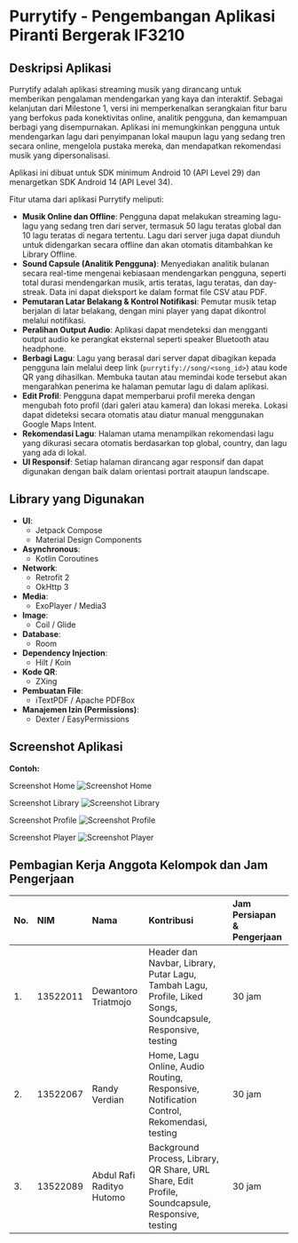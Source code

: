 # Purrytify - Pengembangan Aplikasi Piranti Bergerak IF3210

## Deskripsi Aplikasi

Purrytify adalah aplikasi streaming musik yang dirancang untuk memberikan pengalaman mendengarkan yang kaya dan interaktif. Sebagai kelanjutan dari Milestone 1, versi ini memperkenalkan serangkaian fitur baru yang berfokus pada konektivitas online, analitik pengguna, dan kemampuan berbagi yang disempurnakan. Aplikasi ini memungkinkan pengguna untuk mendengarkan lagu dari penyimpanan lokal maupun lagu yang sedang tren secara online, mengelola pustaka mereka, dan mendapatkan rekomendasi musik yang dipersonalisasi.

Aplikasi ini dibuat untuk SDK minimum Android 10 (API Level 29) dan menargetkan SDK Android 14 (API Level 34).

Fitur utama dari aplikasi Purrytify meliputi:
* **Musik Online dan Offline**: Pengguna dapat melakukan streaming lagu-lagu yang sedang tren dari server, termasuk 50 lagu teratas global  dan 10 lagu teratas di negara tertentu. Lagu dari server juga dapat diunduh untuk didengarkan secara offline dan akan otomatis ditambahkan ke Library Offline.
* **Sound Capsule (Analitik Pengguna)**: Menyediakan analitik bulanan secara real-time mengenai kebiasaan mendengarkan pengguna, seperti total durasi mendengarkan musik, artis teratas, lagu teratas, dan day-streak. Data ini dapat dieksport ke dalam format file CSV atau PDF.
* **Pemutaran Latar Belakang & Kontrol Notifikasi**: Pemutar musik tetap berjalan di latar belakang, dengan mini player yang dapat dikontrol melalui notifikasi.
* **Peralihan Output Audio**: Aplikasi dapat mendeteksi dan mengganti output audio ke perangkat eksternal seperti speaker Bluetooth atau headphone.
* **Berbagi Lagu**: Lagu yang berasal dari server dapat dibagikan kepada pengguna lain melalui deep link (`purrytify://song/<song_id>`) atau kode QR yang dihasilkan. Membuka tautan atau memindai kode tersebut akan mengarahkan penerima ke halaman pemutar lagu di dalam aplikasi.
* **Edit Profil**: Pengguna dapat memperbarui profil mereka dengan mengubah foto profil (dari galeri atau kamera) dan lokasi mereka. Lokasi dapat dideteksi secara otomatis atau diatur manual menggunakan Google Maps Intent.
* **Rekomendasi Lagu**: Halaman utama menampilkan rekomendasi lagu yang dikurasi secara otomatis berdasarkan top global, country, dan lagu yang ada di lokal.
* **UI Responsif**: Setiap halaman dirancang agar responsif dan dapat digunakan dengan baik dalam orientasi portrait ataupun landscape.

## Library yang Digunakan

* **UI**:
    * Jetpack Compose
    * Material Design Components
* **Asynchronous**:
    * Kotlin Coroutines
* **Network**:
    * Retrofit 2
    * OkHttp 3
* **Media**:
    * ExoPlayer / Media3
* **Image**:
    * Coil / Glide
* **Database**:
    * Room
* **Dependency Injection**:
    * Hilt / Koin
* **Kode QR**:
    * ZXing
* **Pembuatan File**:
    * iTextPDF / Apache PDFBox
* **Manajemen Izin (Permissions)**:
    * Dexter / EasyPermissions

## Screenshot Aplikasi

**Contoh:**

Screenshot Home
![Screenshot Home](screenshots/Home.jpg)

Screenshot Library
![Screenshot Library](screenshots/Library.jpg)

Screenshot Profile
![Screenshot Profile](screenshots/Profile.jpg) 

Screenshot Player
![Screenshot Player](screenshots/Player.jpg) 

## Pembagian Kerja Anggota Kelompok dan Jam Pengerjaan
| No. | NIM | Nama | Kontribusi | Jam Persiapan & Pengerjaan |
| :-- | :-- | :--- | :----------- | :----------------------- |
| 1. | 13522011 | Dewantoro Triatmojo | Header dan Navbar, Library, Putar Lagu, Tambah Lagu, Profile, Liked Songs, Soundcapsule, Responsive, testing | 30 jam |
| 2. | 13522067 | Randy Verdian | Home, Lagu Online, Audio Routing, Responsive, Notification Control, Rekomendasi, testing | 30 jam |
| 3. | 13522089 | Abdul Rafi Radityo Hutomo | Background Process, Library, QR Share, URL Share, Edit Profile, Soundcapsule, Responsive, testing | 30 jam |